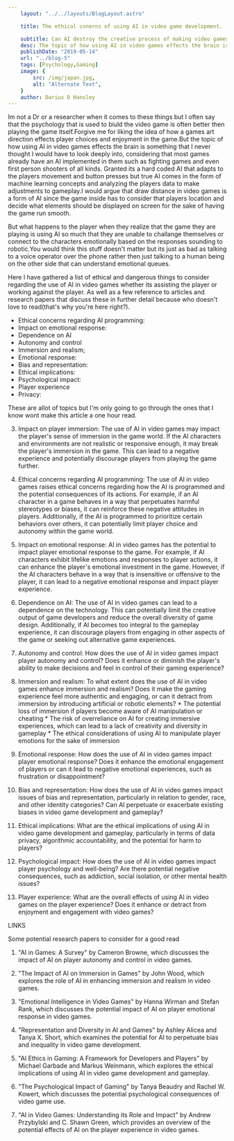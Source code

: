 ```yaml
---
    layout: "../../layouts/BlogLayout.astro"

    title: The ethical conerns of using AI in video game development. 

    subtitle: Can AI destroy the creative process of making video games ?
    desc: The topic of how using AI in video games effects the brain is something that I never thought I would have to look deeply into, considering that most games already have an AI implemented in them such as fighting games and even first person shooters of all kinds.
    publishDate: "2019-05-14"
    url: "../blog-5"
    tags: [Psychology,Gaming]
    image: {
        src: /img/japan.jpg,
        alt: "Alternate Text",
    } 
    author: Darius D Hansley
---
```


<p class="blogP">
    Im not a Dr or a researcher when it comes to these things but I often say that the psychology that is used to biuld the video game is often better then playing the game itself.Forgive me for liking the idea of how a games art direction effects player choices and enjoyment in the game.But the topic of how using AI in video games effects the brain is something that I never thought I would have to look deeply into, considering that most games already have an AI implemented in them such as fighting games and even first person shooters of all kinds.
    Granted its a hard coded AI that adapts to the players movement and button presses but true AI comes in the form of machine learning concepts and analyzing the players data to make adjustments to gameplay.I would argue that draw distance in video games is a form of AI since the game inside has to consider that players location and decide what elements should be displayed on screen for the sake of having the game run smooth.
</p>

<p class="blogP">But what happens to the player when they realize that the game they are playing is using AI so much that they are unable to challange themselves or connect to the characters emotionally based on the responses sounding to robotic.You would think this stuff doesn't matter but its just as bad as talking to a voice operator over the phone rather then just talking to a human being on the other side that can understand emotional queues.</p>

<p class="blogP">Here I have gathered a list of ethical and dangerous things to consider regarding the use of AI in video games whether its assisting the player or working against the player. As well as a few reference to articles and research papers that discuss these in further detail because who doesn't love to read(that's why you're here right?).</p>
<ul>
<li>Ethical concerns regarding AI programming:</li>
<li>Impact on emotional response:</li>
<li>Dependence on AI</li>
<li>Autonomy and control</li>
<li>Immersion and realism;</li>
<li>Emotional response:</li>
<li>Bias and representation:</li>
<li>Ethical implications:</li>
<li>Psychological impact:</li>
<li>Player experience</li>
<li>Privacy:</li>

















</ul>

These are allot of topics but I'm only going to go through the ones that I know wont make this article a one hour read.

3. Impact on player immersion: The use of AI in video games may impact the player's sense of immersion in the game world. If the AI characters and environments are not realistic or responsive enough, it may break the player's immersion in the game. This can lead to a negative experience and potentially discourage players from playing the game further.

4. Ethical concerns regarding AI programming: The use of AI in video games raises ethical concerns regarding how the AI is programmed and the potential consequences of its actions. For example, if an AI character in a game behaves in a way that perpetuates harmful stereotypes or biases, it can reinforce these negative attitudes in players. Additionally, if the AI is programmed to prioritize certain behaviors over others, it can potentially limit player choice and autonomy within the game world.

5. Impact on emotional response: AI in video games has the potential to impact player emotional response to the game. For example, if AI characters exhibit lifelike emotions and responses to player actions, it can enhance the player's emotional investment in the game. However, if the AI characters behave in a way that is insensitive or offensive to the player, it can lead to a negative emotional response and impact player experience.

6. Dependence on AI: The use of AI in video games can lead to a dependence on the technology. This can potentially limit the creative output of game developers and reduce the overall diversity of game design. Additionally, if AI becomes too integral to the gameplay experience, it can discourage players from engaging in other aspects of the game or seeking out alternative game experiences.

1. Autonomy and control: How does the use of AI in video games impact player autonomy and control? Does it enhance or diminish the player's ability to make decisions and feel in control of their gaming experience?

2. Immersion and realism: To what extent does the use of AI in video games enhance immersion and realism? Does it make the gaming experience feel more authentic and engaging, or can it detract from immersion by introducing artificial or robotic elements?
	* 
The potential loss of immersion if players become aware of AI manipulation or cheating
	* 
The risk of overreliance on AI for creating immersive experiences, which can lead to a lack of creativity and diversity in gameplay
	* 
The ethical considerations of using AI to manipulate player emotions for the sake of immersion




3. Emotional response: How does the use of AI in video games impact player emotional response? Does it enhance the emotional engagement of players or can it lead to negative emotional experiences, such as frustration or disappointment?

4. Bias and representation: How does the use of AI in video games impact issues of bias and representation, particularly in relation to gender, race, and other identity categories? Can AI perpetuate or exacerbate existing biases in video game development and gameplay?

5. Ethical implications: What are the ethical implications of using AI in video game development and gameplay, particularly in terms of data privacy, algorithmic accountability, and the potential for harm to players?

6. Psychological impact: How does the use of AI in video games impact player psychology and well-being? Are there potential negative consequences, such as addiction, social isolation, or other mental health issues?

7. Player experience: What are the overall effects of using AI in video games on the player experience? Does it enhance or detract from enjoyment and engagement with video games?


LINKS 

Some potential research papers to consider for a good read

1. "AI in Games: A Survey" by Cameron Browne, which discusses the impact of AI on player autonomy and control in video games.

2. "The Impact of AI on Immersion in Games" by John Wood, which explores the role of AI in enhancing immersion and realism in video games.

3. "Emotional Intelligence in Video Games" by Hanna Wirman and Stefan Rank, which discusses the potential impact of AI on player emotional response in video games.

4. "Representation and Diversity in AI and Games" by Ashley Alicea and Tanya X. Short, which examines the potential for AI to perpetuate bias and inequality in video game development.

5. "AI Ethics in Gaming: A Framework for Developers and Players" by Michael Garbade and Markus Weinmann, which explores the ethical implications of using AI in video game development and gameplay.

6. "The Psychological Impact of Gaming" by Tanya Beaudry and Rachel W. Kowert, which discusses the potential psychological consequences of video game use.

7. "AI in Video Games: Understanding its Role and Impact" by Andrew Przybylski and C. Shawn Green, which provides an overview of the potential effects of AI on the player experience in video games.

